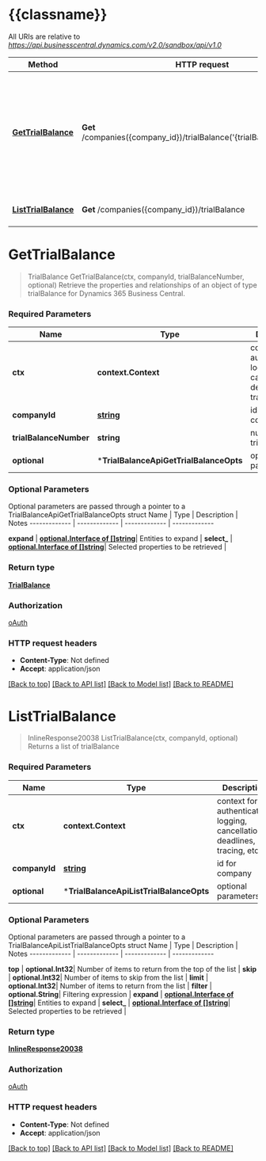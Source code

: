 # {{classname}}

All URIs are relative to *https://api.businesscentral.dynamics.com/v2.0/sandbox/api/v1.0*

Method | HTTP request | Description
------------- | ------------- | -------------
[**GetTrialBalance**](TrialBalanceApi.md#GetTrialBalance) | **Get** /companies({company_id})/trialBalance(&#x27;{trialBalance_number}&#x27;) | Retrieve the properties and relationships of an object of type trialBalance for Dynamics 365 Business Central.
[**ListTrialBalance**](TrialBalanceApi.md#ListTrialBalance) | **Get** /companies({company_id})/trialBalance | Returns a list of trialBalance

# **GetTrialBalance**
> TrialBalance GetTrialBalance(ctx, companyId, trialBalanceNumber, optional)
Retrieve the properties and relationships of an object of type trialBalance for Dynamics 365 Business Central.

### Required Parameters

Name | Type | Description  | Notes
------------- | ------------- | ------------- | -------------
 **ctx** | **context.Context** | context for authentication, logging, cancellation, deadlines, tracing, etc.
  **companyId** | [**string**](.md)| id for company | 
  **trialBalanceNumber** | **string**| number for trialBalance | 
 **optional** | ***TrialBalanceApiGetTrialBalanceOpts** | optional parameters | nil if no parameters

### Optional Parameters
Optional parameters are passed through a pointer to a TrialBalanceApiGetTrialBalanceOpts struct
Name | Type | Description  | Notes
------------- | ------------- | ------------- | -------------


 **expand** | [**optional.Interface of []string**](string.md)| Entities to expand | 
 **select_** | [**optional.Interface of []string**](string.md)| Selected properties to be retrieved | 

### Return type

[**TrialBalance**](trialBalance.md)

### Authorization

[oAuth](../README.md#oAuth)

### HTTP request headers

 - **Content-Type**: Not defined
 - **Accept**: application/json

[[Back to top]](#) [[Back to API list]](../README.md#documentation-for-api-endpoints) [[Back to Model list]](../README.md#documentation-for-models) [[Back to README]](../README.md)

# **ListTrialBalance**
> InlineResponse20038 ListTrialBalance(ctx, companyId, optional)
Returns a list of trialBalance

### Required Parameters

Name | Type | Description  | Notes
------------- | ------------- | ------------- | -------------
 **ctx** | **context.Context** | context for authentication, logging, cancellation, deadlines, tracing, etc.
  **companyId** | [**string**](.md)| id for company | 
 **optional** | ***TrialBalanceApiListTrialBalanceOpts** | optional parameters | nil if no parameters

### Optional Parameters
Optional parameters are passed through a pointer to a TrialBalanceApiListTrialBalanceOpts struct
Name | Type | Description  | Notes
------------- | ------------- | ------------- | -------------

 **top** | **optional.Int32**| Number of items to return from the top of the list | 
 **skip** | **optional.Int32**| Number of items to skip from the list | 
 **limit** | **optional.Int32**| Number of items to return from the list | 
 **filter** | **optional.String**| Filtering expression | 
 **expand** | [**optional.Interface of []string**](string.md)| Entities to expand | 
 **select_** | [**optional.Interface of []string**](string.md)| Selected properties to be retrieved | 

### Return type

[**InlineResponse20038**](inline_response_200_38.md)

### Authorization

[oAuth](../README.md#oAuth)

### HTTP request headers

 - **Content-Type**: Not defined
 - **Accept**: application/json

[[Back to top]](#) [[Back to API list]](../README.md#documentation-for-api-endpoints) [[Back to Model list]](../README.md#documentation-for-models) [[Back to README]](../README.md)

